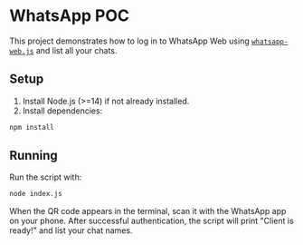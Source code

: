 # WhatsApp POC

This project demonstrates how to log in to WhatsApp Web using [`whatsapp-web.js`](https://github.com/pedroslopez/whatsapp-web.js) and list all your chats.

## Setup

1. Install Node.js (>=14) if not already installed.
2. Install dependencies:

```bash
npm install
```

## Running

Run the script with:

```bash
node index.js
```

When the QR code appears in the terminal, scan it with the WhatsApp app on your phone. After successful authentication, the script will print "Client is ready!" and list your chat names.
